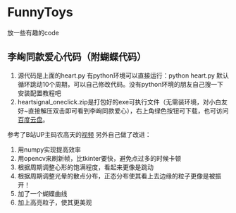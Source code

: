 # FunnyToys
放一些有趣的code

## 李峋同款爱心代码（附蝴蝶代码）
1. 源代码是上面的heart.py 有python环境可以直接运行：python heart.py 默认循环跳动10个周期，可以自己修改代码。没有python环境的朋友自己搜一下安装配置教程吧
2. heartsignal_oneclick.zip是打包好的exe可执行文件（无需装环境，对小白友好~直接解压双击即可看到李峋同款爱心），右上角绿色按钮可下载，也可访问[百度云盘](https://pan.baidu.com/s/1ngRHAbOQ9J6tkiRXCmW2RA?pwd=6u8a)。

参考了B站UP主码农高天的[视频](https://www.bilibili.com/video/BV16g411B7Ff/?spm_id_from=333.880.my_history.page.click&vd_source=ba45c0407ee008ebddccf236e153d82a)
另外自己做了改进：
1. 用numpy实现提高效率
2. 用opencv来刷新帧，比tkinter要快，避免点过多的时候卡顿
3. 根据周期调整心形的饱满程度，看起来更像是跳动
4. 根据周期调整光晕的散点分布，正态分布使其看上去边缘的粒子更像是被振开！
5. 加了一个蝴蝶曲线
6. 加上高亮粒子，使其更美观
